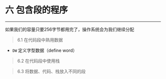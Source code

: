 # 六 包含段的程序

---

如果我们的容量只要256字节都用完了，操作系统会为我们继续分配

> 6.1 在代码段中熟用数据

* `DW` 定义字型数据（define word）

> 6.2 在代码段中使用栈



> 6.3 将数据、代码、栈放入不同的段